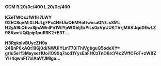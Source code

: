 #### GCM R 20/0c/400 L 20/0c/400
**KZeTWOsJfW1H7LWY**<br/>**02EC8qeMiXLNJLjjFPx4NEUiaQEMHottwxsaQN/LsSM=**<br/>**H2yA9LQtivx8jnAWnIPn1WIYpWXbIjExPiLs0xVpUUKTVrjMAKJqoDEwLZ98KweUQQpip1puRRK2+E3T...**<br/><br/>
**H3RgkxIvBUycZH9a**<br/>**24BnP6xAQt196j0d/NWUlYLmT70iThlVgbguQ5odoXY=**<br/>**grIu5erf3Mayset1Uoi1O99q7acd1YysEbFHCzTnO8rcY4c2VffOFoT+zW8ZYH4qwnFf7xlAaVfJMlga...**